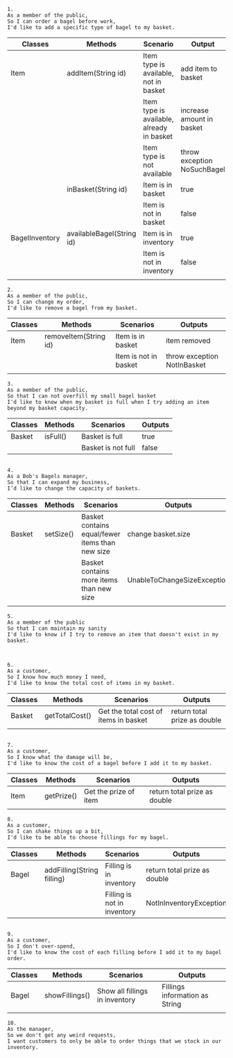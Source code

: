 
```
1.
As a member of the public,
So I can order a bagel before work,
I'd like to add a specific type of bagel to my basket.
```

| Classes        | Methods                   | Scenario                                  | Output                      |
|----------------|---------------------------|-------------------------------------------|-----------------------------|
| Item           | addItem(String id)        | Item type is available, not in basket     | add item to basket          |
|                |                           | Item type is available, already in basket | increase amount in basket   |
|                |                           | Item type is not available                | throw exception NoSuchBagel |
|                | inBasket(String id)       | Item is in basket                         | true                        |
|                |                           | Item is not in basket                     | false                       |
| BagelInventory | availableBagel(String id) | Item is in inventory                      | true                        |
|                |                           | Item is not in inventory                  | false                       |
|                |                           |                                           |                             |


```
2.
As a member of the public,
So I can change my order,
I'd like to remove a bagel from my basket.
```

| Classes | Methods               | Scenarios             | Outputs                     |
|---------|-----------------------|-----------------------|-----------------------------|
| Item    | removeItem(String id) | Item is in basket     | item removed                |
|         |                       | Item is not in basket | throw exception NotInBasket |
|         |                       |                       |                             |

```
3.
As a member of the public,
So that I can not overfill my small bagel basket
I'd like to know when my basket is full when I try adding an item beyond my basket capacity.
```

| Classes | Methods  | Scenarios          | Outputs |
|---------|----------|--------------------|---------|
| Basket  | isFull() | Basket is full     | true    |
|         |          | Basket is not full | false   |

```

4.
As a Bob's Bagels manager,
So that I can expand my business,
I’d like to change the capacity of baskets.
```
| Classes | Methods   | Scenarios                                       | Outputs                     |
|---------|-----------|-------------------------------------------------|-----------------------------|
| Basket  | setSize() | Basket contains equal/fewer items than new size | change basket.size          |
|         |           | Basket contains more items than new size        | UnableToChangeSizeException |
|         |           |                                                 |                             |

```
5.
As a member of the public
So that I can maintain my sanity
I'd like to know if I try to remove an item that doesn't exist in my basket.



6.
As a customer,
So I know how much money I need,
I'd like to know the total cost of items in my basket.

```
| Classes | Methods        | Scenarios                                | Outputs                      |
|---------|----------------|------------------------------------------|------------------------------|
| Basket  | getTotalCost() | Get the total cost of items in basket    | return total prize as double |
|         |                |                                          |                              |

```

7.
As a customer,
So I know what the damage will be,
I'd like to know the cost of a bagel before I add it to my basket.

```
| Classes | Methods    | Scenarios               | Outputs                      |
|---------|------------|-------------------------|------------------------------|
| Item    | getPrize() | Get the prize of item   | return total prize as double |
|         |            |                         |                              |

```
8.
As a customer,
So I can shake things up a bit,
I'd like to be able to choose fillings for my bagel.

```
| Classes | Methods                    | Scenarios                   | Outputs                      |
|---------|----------------------------|-----------------------------|------------------------------|
| Bagel   | addFilling(String filling) | Filling is in inventory     | return total prize as double |
|         |                            | Filling is not in inventory | NotInInventoryException      |

```

9.
As a customer,
So I don't over-spend,
I'd like to know the cost of each filling before I add it to my bagel order.

```
| Classes | Methods        | Scenarios                      | Outputs                        |
|---------|----------------|--------------------------------|--------------------------------|
| Bagel   | showFillings() | Show all fillings in inventory | Fillings information as String |
|         |                |                                |                                |

```
10.
As the manager,
So we don't get any weird requests,
I want customers to only be able to order things that we stock in our inventory.